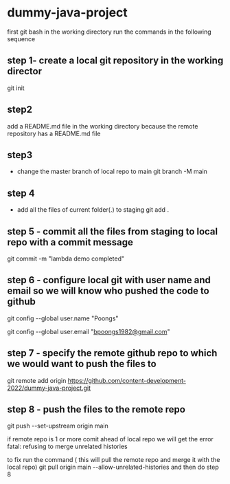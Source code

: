 # dummy-java-project

first git bash in the working directory
run the commands in the following sequence


step 1- create a local git repository in the working director
-----------------------------------------------------
git init

step2
-----
add a README.md file in the working directory because the remote repository has a README.md file

step3
------
 - change the master branch of local repo to main
git branch -M main

step 4
-------
 - add all the files of current folder(.) to staging
git add .

step 5 - commit all the files from staging to local repo with a commit message
------------------------------------------------------------------------------
git commit -m "lambda demo completed"

step 6 - configure local git with user name and email so we will know who pushed the 
code to github
------------------------------------------------------------------------------------
git config --global user.name "Poongs"

git config --global user.email "bpoongs1982@gmail.com"

step 7 - specify the remote github repo to which we would want to push the files to
------------------------------------------------------------------------------------
git remote add origin https://github.com/content-development-2022/dummy-java-project.git

step 8 - push the files to the remote repo
-------------------------------------------
git push --set-upstream origin main


if remote repo is 1 or more comit ahead of local repo we will get the error
fatal: refusing to merge unrelated histories

to fix run the command ( this will pull the remote repo and merge it with the local repo)
git pull origin main --allow-unrelated-histories
and then do step 8
